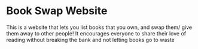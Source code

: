 # Book Swap Website
This is a website that lets you list books that you own, and swap them/ give them away to other people! It encourages everyone to share their love of reading without breaking the bank and not letting books go to waste
